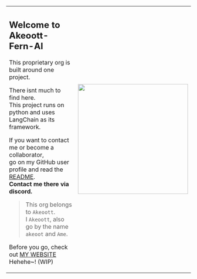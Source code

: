 <table>
<tr>
<td>

## Welcome to **Akeoott-Fern-AI**
This proprietary org is built around one project.

There isnt much to find here.<br/>
This project runs on python and uses LangChain as its framework.

If you want to contact me or become a collaborator,<br>
go on my GitHub user profile and read the [README](https://github.com/Akeoott/Akeoott/blob/main/README.md).<br/>
<b>Contact me there via discord.</b>

> This org belongs to `Akeoott`.<br>
> I `Akeoott`, also go by the name `akeoot` and `Ame`.<br>


Before you go, check out [MY WEBSITE](https://akeoot.org) Hehehe~! (WIP)

</td>
<td>

<img src="https://github.com/user-attachments/assets/2ce75a3e-df60-42df-8c51-2d210e1a7748" width="300" />


</td>
</tr>
</table>
